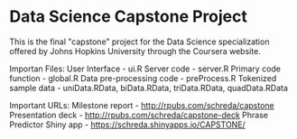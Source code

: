# Data Science Capstone Project

This is the final "capstone" project for the  Data Science specialization offered
by Johns Hopkins University through the Coursera website.


Importan Files:
  User Interface - ui.R
  Server code - server.R
  Primary code function - global.R
  Data pre-processing code - preProcess.R
  Tokenized sample data - uniData.RData, biData.RData, triData.RData, quadData.RData


Important URLs:
  Milestone report - http://rpubs.com/schreda/capstone
  Presentation deck - http://rpubs.com/schreda/capstone-deck
  Phrase Predictor Shiny app - https://schreda.shinyapps.io/CAPSTONE/
